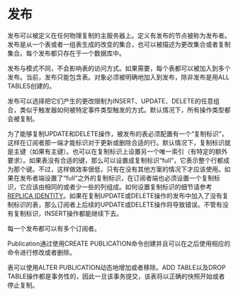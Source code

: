 # 发布

发布可以被定义在任何物理复制的主服务器上。定义有发布的节点被称为发布者。发布是从一个表或者一组表生成的改变的集合，也可以被描述为更改集合或者复制集合。每个发布都只存在于一个数据库中。

发布与模式不同，不会影响表的访问方式。如果需要，每个表都可以被加入到多个发布。当前，发布只能包含表。对象必须被明确地加入到发布，除非发布是用ALL TABLES创建的。

发布可以选择把它们产生的更改限制为INSERT、UPDATE、DELETE的任意组合，类似于触发器如何被特定事件类型触发的方式。默认情况下，所有操作类型都会被复制。

为了能够复制UPDATE和DELETE操作，被发布的表必须配置有一个“复制标识”，这样在订阅者那一端才能标识对于更新或删除合适的行。默认情况下，复制标识就是主键（如果有主键）。也可以在复制标识上设置另一个唯一索引（有特定的额外要求）。如果表没有合适的键，那么可以设置成复制标识“full”，它表示整个行都成为那个键。不过，这样做效率很低，只有在没有其他方案的情况下才应该使用。如果在发布者端设置了“full”之外的复制标识，在订阅者端也必须设置一个复制标识，它应该由相同的或者少一些的列组成。如何设置复制标识的细节请参考[REPLICA IDENTITY](../SQLReference/CREATE-TABLE.md)。如果在复制UPDATE或DELETE操作的发布中加入了没有复制标识的表，那么订阅者上后续的UPDATE或DELETE操作将导致错误。不管有没有复制标识，INSERT操作都能继续下去。

每一个发布都可以有多个订阅者。

Publication通过使用CREATE PUBLICATION命令创建并且可以在之后使用相应的命令进行修改或者删除。

表可以使用ALTER PUBLICATION动态地增加或者移除。ADD TABLE以及DROP TABLE操作都是事务性的，因此一旦该事务提交，该表将以正确的快照开始或者停止复制。
